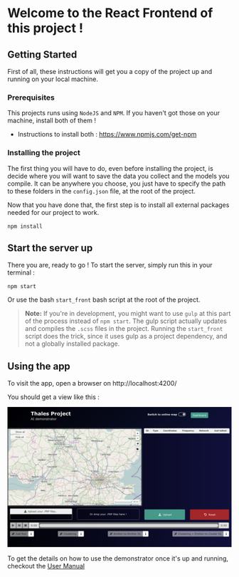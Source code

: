 # Welcome to the React Frontend of this project !

## Getting Started

First of all, these instructions will get you a copy of the project up and running on your local machine.

### Prerequisites

This projects runs using `NodeJS` and `NPM`. If you haven't got those on your machine, install both of them ! 
- Instructions to install both : https://www.npmjs.com/get-npm


### Installing the project

The first thing you will have to do, even before installing the project, is decide where you will want to save the data you collect and the models you compile.
It can be anywhere you choose, you just have to specify the path to these folders in the `config.json` file, at the root of the project. 

Now that you have done that, the first step is to install all external packages needed for our project to work.
```
npm install
```

## Start the server up

There you are, ready to go !
To start the server, simply run this in your terminal :
```
npm start
```
Or use the bash `start_front` bash script at the root of the project.

> **Note:** If you're in development, you might want to use `gulp` at this part of the process instead of `npm start`. The gulp script actually updates and compiles the `.scss` files in the project. Running the `start_front` script does the trick, since it uses gulp as a project dependency, and not a globally installed package.

## Using the app

To visit the app, open a browser on http://localhost:4200/

You should get a view like this :

<img src="../assets/welcome_screen.png" />

To get the details on how to use the demonstrator once it's up and running, checkout the [User Manual](../USER_MANUAL.md)